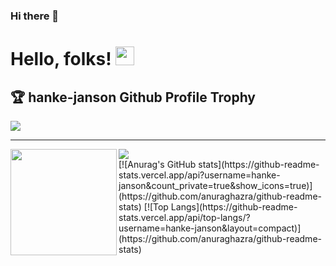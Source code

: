 ### Hi there 👋
# Hello, folks! <img src="https://raw.githubusercontent.com/MartinHeinz/MartinHeinz/master/wave.gif" width="30px">
<!--
**hanke-janson/hanke-janson** is a ✨ _special_ ✨ repository because its `README.md` (this file) appears on your GitHub profile.

Here are some ideas to get you started:

- 🔭 I’m currently working on ...
- 🌱 I’m currently learning ...
- 👯 I’m looking to collaborate on ...
- 🤔 I’m looking for help with ...
- 💬 Ask me about ...
- 📫 How to reach me: ...
- 😄 Pronouns: ...
- ⚡ Fun fact: ...
-->
<h2>🏆 hanke-janson Github Profile Trophy</h2>
<img src="https://github-profile-trophy.vercel.app/?username=hanke-janson&column=8"/>

---

<div>
  <img height="170" align="left" src="https://github-readme-stats.vercel.app/api?username=hanke-janson&count_private=true&include_all_commits=true" />
  <img src="https://github-readme-stats.vercel.app/api/top-langs/?username=hanke-janson&layout=compact" />
</div>
[![Anurag's GitHub stats](https://github-readme-stats.vercel.app/api?username=hanke-janson&count_private=true&show_icons=true)](https://github.com/anuraghazra/github-readme-stats)
[![Top Langs](https://github-readme-stats.vercel.app/api/top-langs/?username=hanke-janson&layout=compact)](https://github.com/anuraghazra/github-readme-stats)
